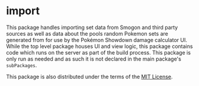 # import

This package handles importing set data from Smogon and third party sources as well
as data about the pools random Pokemon sets are generated from for use by the Pokémon
Showdown damage calculator UI. While the top level package houses UI and view logic, this
package contains code which runs on the server as part of the build process. This package is
only run as needed and as such it is not declared in the main package's `subPackages`.

This package is also distributed under the terms of the [MIT License][1].

  [1]: https://github.com/Zarel/honko-damagecalc/blob/master/sets/LICENSE
